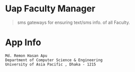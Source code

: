 # Uap Faculty Manager
> sms gateways for ensuring text/sms info. of all Faculty.

# App Info
```
Md. Remon Hasan Apu
Department of Computer Science & Engineering
University of Asia Pacific , Dhaka - 1215
```
 
